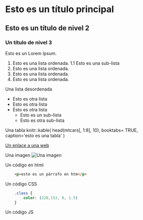 # Esto es un título principal
## Esto es un título de nivel 2
### Un título de nivel 3
Esto es un Lorem Ipsum.
1. Esto es una lista ordenada.
1.1 Esto es una sub-lista
2. Esto es una lista ordenada.
3. Esto es una lista ordenada.
4. Esto es una lista ordenada.


Una lista desordenada
- Esto es otra lista
- Esto es otra lista
- Esto es otra lista
    - Esto es un sub-lista
    - Esto es otra sub-lista

Una tabla
knitr::kable(
    head(mtcars[, 1:8], 10), booktabs= TRUE, caption='esto es una tabla'
)

[Un enlace a una web](https://www.markdownguide.org/getting-started/#why-use-markdown)


Una imagen
![Una imagen](https://th.bing.com/th/id/R.0b3029c9c37749c563dd288de3d7293e?rik=8jv8Zv4owxCowg&riu=http%3a%2f%2fimagenesparacelulares.net%2fwp-content%2fuploads%2f2014%2f09%2f442538.jpg&ehk=R%2biQQcOCWqu6mhQXvgcKqYp1%2fSZLYq8MaExTdotRFw8%3d&risl=&pid=ImgRaw&r=0)

Un código en html 
```html
    <p>esto es un párrafo en htm</p>
```
Un código CSS
```css
    .class {
        color: (220,153, 0, 1.5)
    }
```
Un código JS
```js

```


